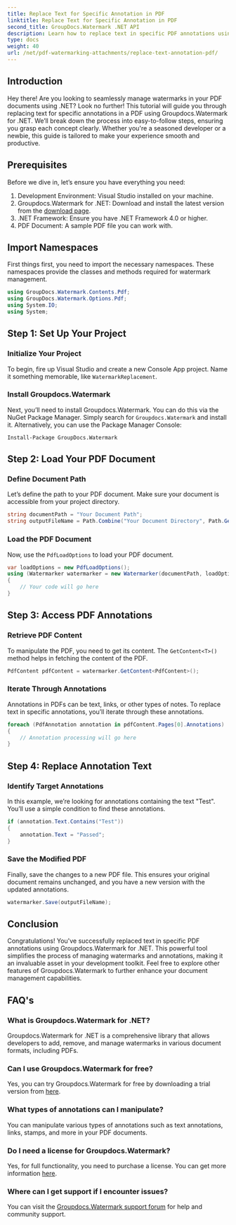 ```yaml
---
title: Replace Text for Specific Annotation in PDF
linktitle: Replace Text for Specific Annotation in PDF
second_title: GroupDocs.Watermark .NET API
description: Learn how to replace text in specific PDF annotations using Groupdocs.Watermark for .NET with this comprehensive, step-by-step tutorial.
type: docs
weight: 40
url: /net/pdf-watermarking-attachments/replace-text-annotation-pdf/
---
```

## Introduction
Hey there! Are you looking to seamlessly manage watermarks in your PDF documents using .NET? Look no further! This tutorial will guide you through replacing text for specific annotations in a PDF using Groupdocs.Watermark for .NET. We’ll break down the process into easy-to-follow steps, ensuring you grasp each concept clearly. Whether you're a seasoned developer or a newbie, this guide is tailored to make your experience smooth and productive.
## Prerequisites
Before we dive in, let’s ensure you have everything you need:
1. Development Environment: Visual Studio installed on your machine.
2. Groupdocs.Watermark for .NET: Download and install the latest version from the [download page](https://releases.groupdocs.com/Watermark/net/).
3. .NET Framework: Ensure you have .NET Framework 4.0 or higher.
4. PDF Document: A sample PDF file you can work with.
## Import Namespaces
First things first, you need to import the necessary namespaces. These namespaces provide the classes and methods required for watermark management.
```csharp
using GroupDocs.Watermark.Contents.Pdf;
using GroupDocs.Watermark.Options.Pdf;
using System.IO;
using System;
```
## Step 1: Set Up Your Project
### Initialize Your Project
To begin, fire up Visual Studio and create a new Console App project. Name it something memorable, like `WatermarkReplacement`.
### Install Groupdocs.Watermark
Next, you’ll need to install Groupdocs.Watermark. You can do this via the NuGet Package Manager. Simply search for `Groupdocs.Watermark` and install it. Alternatively, you can use the Package Manager Console:
```shell
Install-Package GroupDocs.Watermark
```
## Step 2: Load Your PDF Document
### Define Document Path
Let’s define the path to your PDF document. Make sure your document is accessible from your project directory.
```csharp
string documentPath = "Your Document Path";
string outputFileName = Path.Combine("Your Document Directory", Path.GetFileName(documentPath));
```
### Load the PDF Document
Now, use the `PdfLoadOptions` to load your PDF document.
```csharp
var loadOptions = new PdfLoadOptions();
using (Watermarker watermarker = new Watermarker(documentPath, loadOptions))
{
    // Your code will go here
}
```
## Step 3: Access PDF Annotations
### Retrieve PDF Content
To manipulate the PDF, you need to get its content. The `GetContent<T>()` method helps in fetching the content of the PDF.
```csharp
PdfContent pdfContent = watermarker.GetContent<PdfContent>();
```
### Iterate Through Annotations
Annotations in PDFs can be text, links, or other types of notes. To replace text in specific annotations, you’ll iterate through these annotations.
```csharp
foreach (PdfAnnotation annotation in pdfContent.Pages[0].Annotations)
{
    // Annotation processing will go here
}
```
## Step 4: Replace Annotation Text
### Identify Target Annotations
In this example, we’re looking for annotations containing the text "Test". You’ll use a simple condition to find these annotations.
```csharp
if (annotation.Text.Contains("Test"))
{
    annotation.Text = "Passed";
}
```
### Save the Modified PDF
Finally, save the changes to a new PDF file. This ensures your original document remains unchanged, and you have a new version with the updated annotations.
```csharp
watermarker.Save(outputFileName);
```

## Conclusion
Congratulations! You've successfully replaced text in specific PDF annotations using Groupdocs.Watermark for .NET. This powerful tool simplifies the process of managing watermarks and annotations, making it an invaluable asset in your development toolkit. Feel free to explore other features of Groupdocs.Watermark to further enhance your document management capabilities.
## FAQ's
### What is Groupdocs.Watermark for .NET?
Groupdocs.Watermark for .NET is a comprehensive library that allows developers to add, remove, and manage watermarks in various document formats, including PDFs.
### Can I use Groupdocs.Watermark for free?
Yes, you can try Groupdocs.Watermark for free by downloading a trial version from [here](https://releases.groupdocs.com/).
### What types of annotations can I manipulate?
You can manipulate various types of annotations such as text annotations, links, stamps, and more in your PDF documents.
### Do I need a license for Groupdocs.Watermark?
Yes, for full functionality, you need to purchase a license. You can get more information [here](https://purchase.groupdocs.com/buy).
### Where can I get support if I encounter issues?
You can visit the [Groupdocs.Watermark support forum](https://forum.groupdocs.com/c/watermark/19) for help and community support.
